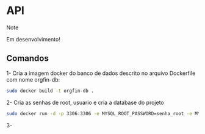 # API

> [!NOTE]
> Em desenvolvimento!

## Comandos
1- Cria a imagem docker do banco de dados descrito no arquivo Dockerfile com nome orgfin-db:

```bash
sudo docker build -t orgfin-db .
```

2- Cria as senhas de root, usuario e cria a database do projeto

```bash
sudo docker run -d -p 3306:3306 -e MYSQL_ROOT_PASSWORD=senha_root -e MYSQL_DATABASE=database -e MYSQL_USER=user -e MYSQL_PASSWORD=senha_usuario - orgfin-db
```

3- 